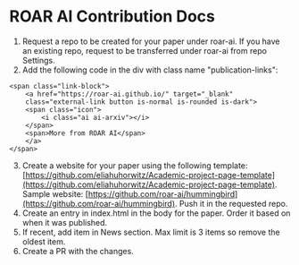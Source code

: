 # ROAR AI Contribution Docs

1. Request a repo to be created for your paper under roar-ai. If you have an existing repo, request to be transferred under roar-ai from repo Settings.
2. Add the following code in the div with class name "publication-links":
```
<span class="link-block">
    <a href="https://roar-ai.github.io/" target="_blank"
    class="external-link button is-normal is-rounded is-dark">
    <span class="icon">
        <i class="ai ai-arxiv"></i>
    </span>
    <span>More from ROAR AI</span>
    </a>
</span>
```
3. Create a website for your paper using the following template: [https://github.com/eliahuhorwitz/Academic-project-page-template](https://github.com/eliahuhorwitz/Academic-project-page-template). Sample website: [https://github.com/roar-ai/hummingbird](https://github.com/roar-ai/hummingbird). Push it in the requested repo.
4. Create an entry in index.html in the body for the paper. Order it based on when it was published.
5. If recent, add item in News section. Max limit is 3 items so remove the oldest item. 
6. Create a PR with the changes.